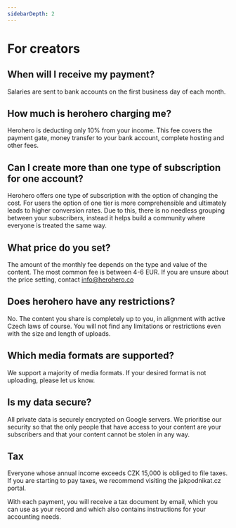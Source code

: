 ```yaml
---
sidebarDepth: 2
---
```


# For creators

## When will I receive my payment?

Salaries are sent to bank accounts on the first business day of each month.

## How much is herohero charging me?

Herohero is deducting only 10% from your income. This fee covers the payment gate, money transfer to your bank account, complete hosting and other fees.

## Can I create more than one type of subscription for one account?

Herohero offers one type of subscription with the option of changing the cost. For users the option of one tier is more comprehensible and ultimately leads to higher conversion rates. Due to this, there is no needless grouping between your subscribers, instead it helps build a community where everyone is treated the same way.

## What price do you set?

The amount of the monthly fee depends on the type and value of the content. The most common fee is between 4-6 EUR. If you are unsure about the price setting, contact [info@herohero.co](mailto:info@herohero.co)

## Does herohero have any restrictions?

No. The content you share is completely up to you, in alignment with active Czech laws of course. You will not find any limitations or restrictions even with the size and length of uploads.

## Which media formats are supported?

We support a majority of media formats. If your desired format is not uploading, please let us know.

## Is my data secure?

All private data is securely encrypted on Google servers. We prioritise our security so that the only people that have access to your content are your subscribers and that your content cannot be stolen in any way.

## Tax

Everyone whose annual income exceeds CZK 15,000 is obliged to file taxes. If you are starting to pay taxes, we recommend visiting the jakpodnikat.cz portal.

With each payment, you will receive a tax document by email, which you can use as your record and which also contains instructions for your accounting needs.
